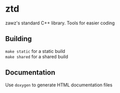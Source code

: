 # ztd

zawz's standard C++ library. Tools for easier coding

## Building

``make static`` for a static build  
``make shared`` for a shared build

## Documentation

Use ``doxygen`` to generate HTML documentation files
